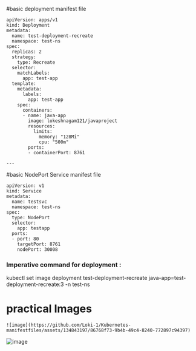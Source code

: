 #basic deployment manifest file 
```
apiVersion: apps/v1
kind: Deployment
metadata:
  name: test-deployment-recreate
  namespace: test-ns
spec:
  replicas: 2
  strategy:
    type: Recreate
  selector:
    matchLabels:
      app: test-app
  template:
    metadata:
      labels:
        app: test-app
    spec:
      containers:
      - name: java-app
        image: lokeshnagam121/javaproject
        resources:
          limits:
            memory: "128Mi"
            cpu: "500m"
        ports:
        - containerPort: 8761

---
```
#basic NodePort Service manifest file
```
apiVersion: v1
kind: Service
metadata:
  name: testsvc
  namespace: test-ns
spec:
  type: NodePort
  selector:
    app: testapp
  ports:
  - port: 80
    targetPort: 8761
    nodePort: 30008
```

### Imperative command for deployment :

kubectl set image deployment test-deployment-recreate java-app=test-deployment-recreate:3 -n test-ns

# practical Images

    ![image](https://github.com/Loki-1/Kubernetes-manifestfiles/assets/134843197/86768f73-9b4b-49c4-8240-772897c94397)
![image](https://github.com/Loki-1/Kubernetes-manifestfiles/assets/134843197/ab5147b4-da36-4dcd-bc88-64fa3d70f477)

